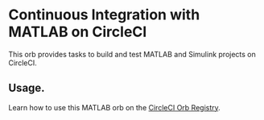 # Continuous Integration with MATLAB on CircleCI

This orb provides tasks to build and test MATLAB and Simulink projects on CircleCI.

## Usage.

Learn how to use this MATLAB orb on the [CircleCI Orb Registry](https://circleci.com/orbs/registry/orb/mathworks/matlab).
